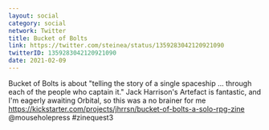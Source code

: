 ```yaml
---
layout: social
category: social
network: Twitter
title: Bucket of Bolts
link: https://twitter.com/steinea/status/1359283042120921090
twitterID: 1359283042120921090
date: 2021-02-09
---
```


Bucket of Bolts is about "telling the story of a single spaceship ... through each of the people who captain it." Jack Harrison's Artefact is fantastic, and I'm eagerly awaiting Orbital, so this was a no brainer for me <https://kickstarter.com/projects/jhrrsn/bucket-of-bolts-a-solo-rpg-zine> @mouseholepress #zinequest3
